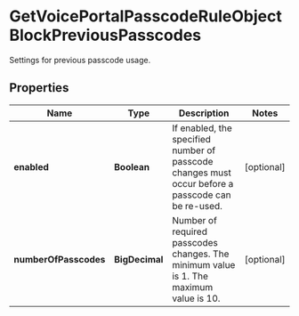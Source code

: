 

# GetVoicePortalPasscodeRuleObjectBlockPreviousPasscodes

Settings for previous passcode usage.

## Properties

| Name | Type | Description | Notes |
|------------ | ------------- | ------------- | -------------|
|**enabled** | **Boolean** | If enabled, the specified number of passcode changes must occur before a passcode can be re-used. |  [optional] |
|**numberOfPasscodes** | **BigDecimal** | Number of required passcodes changes. The minimum value is 1. The maximum value is 10. |  [optional] |



